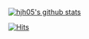 [![hjh05's github stats](https://github-readme-stats.vercel.app/api?username=hjh05-S2i&theme=default&show_icons=true)](https://github.com/anuraghazra/github-readme-stats)
<div align=left>
 
  
[![Hits](https://hits.seeyoufarm.com/api/count/incr/badge.svg?url=https%3A%2F%2Fgithub.com%2Fhjh05-S2i&count_bg=%23000000&title_bg=%23555555&icon=&icon_color=%23E7E7E7&title=hits&edge_flat=false)](https://hits.seeyoufarm.com)
 
</div>
